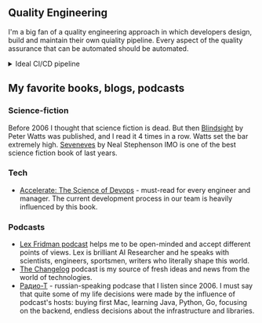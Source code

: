 ## Quality Engineering

I'm a big fan of a quality engineering approach in which developers design, build and maintain their own quiality pipeline. Every aspect of the quality assurance that can be automated should be automated. 
<details>
    <summary>Ideal CI/CD pipeline</summary>
High level of automation allows to eleminate unnecessary controls (manual QA, code reviews, manager's approval). And all the automation should be a part of your CI/CD.
  
The ideal pipeline:
  - Static code analyzers, linters, format checks - this part is the simplest and automate most of things that we see in code review comments, there is no need to leave comments about the code style, automate it!
  - Unit tests
  - Docker build 
  - Deploy to the Staging or any stage that is not production and close to your Production. I worked in companies where services were deployed into multiple stages, such as QA, dev etc. In most cases you need just Staging and Production.
  - behavioural tests against your Staging - here you need to make sure that the service behaves in the way you need and the behaviour doesn't change. In python I use [behave](https://behave.readthedocs.io/en/stable/) in Go I use [Ginkgo](https://github.com/onsi/ginkgo).
  - Deploy to Production
  - Tests on production - yes, tests on production. You need to check if you production works OK, the easiest way is to do it with a subset of your behaviour tests. 
</details>


## My favorite books, blogs, podcasts

### Science-fiction
Before 2006 I thought that science fiction is dead. But then [Blindsight](https://en.wikipedia.org/wiki/Blindsight_(Watts_novel)) by Peter Watts was published, and I read it 4 times in a row. Watts set the bar extremely high. [Seveneves](https://en.wikipedia.org/wiki/Seveneves) by Neal Stephenson IMO is one of the best science fiction book of last years.

### Tech
- [Accelerate: The Science of Devops](https://www.amazon.de/-/en/Nicole-Ph-D-Forsgren/dp/1942788339/) - must-read for every engineer and manager. The current development process in our team is heavily influenced by this book.

### Podcasts
- [Lex Fridman podcast](https://lexfridman.com/podcast/) helps me to be open-minded and accept different points of views. Lex is brilliant AI Researcher and he speaks with scientists, engineers, sportsmen, writers who literally shape this world.
- [The Changelog](https://changelog.com/podcast) podcast is my source of fresh ideas and news from the world of technologies.
- [Радио-Т](https://radio-t.com) - russian-speaking podcase that I listen since 2006. I must say that quite some of my life decisions were made by the influence of podcast's hosts: buying first Mac, learning Java, Python, Go, focusing on the backend, endless decisions about the infrastructure and libraries. 

